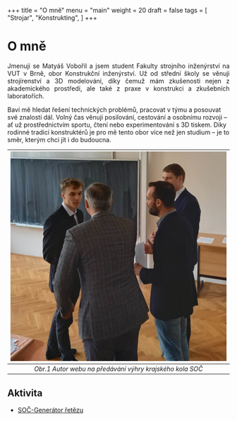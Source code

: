 +++
title = "O mně"
menu = "main"
weight = 20
draft = false
tags = [
    "Strojar",
    "Konstrukting",
]
+++

# O mně

<p style="text-align: justify;">
Jmenuji se Matyáš Vobořil a jsem student Fakulty strojního inženýrství na VUT v Brně, obor Konstrukční inženýrství. Už od střední školy se věnuji strojírenství a 3D modelování, díky čemuž mám zkušenosti nejen z akademického prostředí, ale také z praxe v konstrukci a zkušebních laboratořích.

Baví mě hledat řešení technických problémů, pracovat v týmu a posouvat své znalosti dál. Volný čas věnuji posilování, cestování a osobnímu rozvoji – ať už prostřednictvím sportu, čtení nebo experimentování s 3D tiskem. Díky rodinné tradici konstruktérů je pro mě tento obor více než jen studium – je to směr, kterým chci jít i do budoucna.
</p>

| ![Moje fotka](static/images/Profilovka3.png) |
|:---------------------------------:|
| *Obr.1 Autor webu na předávání výhry krajského kola SOČ* |




## Aktivita

- [SOČ-Generátor řetězu](https://youtu.be/pQYYbRLWp2U)



